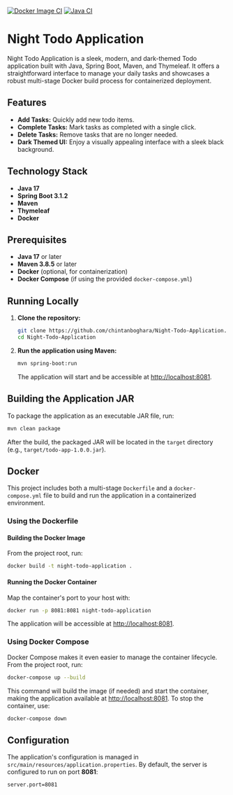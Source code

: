 [![Docker Image CI](https://github.com/chintanboghara/Night-Todo-Application/actions/workflows/docker-image.yml/badge.svg?branch=main)](https://github.com/chintanboghara/Night-Todo-Application/actions/workflows/docker-image.yml)
[![Java CI](https://github.com/chintanboghara/Night-Todo-Application/actions/workflows/Java%20CI.yml/badge.svg?branch=main)](https://github.com/chintanboghara/Night-Todo-Application/actions/workflows/Java%20CI.yml)

# Night Todo Application

Night Todo Application is a sleek, modern, and dark-themed Todo application built with Java, Spring Boot, Maven, and Thymeleaf. It offers a straightforward interface to manage your daily tasks and showcases a robust multi-stage Docker build process for containerized deployment.

## Features

- **Add Tasks:** Quickly add new todo items.
- **Complete Tasks:** Mark tasks as completed with a single click.
- **Delete Tasks:** Remove tasks that are no longer needed.
- **Dark Themed UI:** Enjoy a visually appealing interface with a sleek black background.

## Technology Stack

- **Java 17**
- **Spring Boot 3.1.2**
- **Maven**
- **Thymeleaf**
- **Docker**

## Prerequisites

- **Java 17** or later
- **Maven 3.8.5** or later
- **Docker** (optional, for containerization)
- **Docker Compose** (if using the provided `docker-compose.yml`)

## Running Locally

1. **Clone the repository:**

   ```bash
   git clone https://github.com/chintanboghara/Night-Todo-Application.git
   cd Night-Todo-Application
   ```

2. **Run the application using Maven:**

   ```bash
   mvn spring-boot:run
   ```

   The application will start and be accessible at [http://localhost:8081](http://localhost:8081).

## Building the Application JAR

To package the application as an executable JAR file, run:

```bash
mvn clean package
```

After the build, the packaged JAR will be located in the `target` directory (e.g., `target/todo-app-1.0.0.jar`).

## Docker

This project includes both a multi-stage `Dockerfile` and a `docker-compose.yml` file to build and run the application in a containerized environment.

### Using the Dockerfile

#### Building the Docker Image

From the project root, run:

```bash
docker build -t night-todo-application .
```

#### Running the Docker Container

Map the container's port to your host with:

```bash
docker run -p 8081:8081 night-todo-application
```

The application will be accessible at [http://localhost:8081](http://localhost:8081).

### Using Docker Compose

Docker Compose makes it even easier to manage the container lifecycle. From the project root, run:

```bash
docker-compose up --build
```

This command will build the image (if needed) and start the container, making the application available at [http://localhost:8081](http://localhost:8081). To stop the container, use:

```bash
docker-compose down
```

## Configuration

The application's configuration is managed in `src/main/resources/application.properties`. By default, the server is configured to run on port **8081**:

```properties
server.port=8081
```
